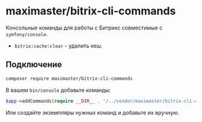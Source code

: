# maximaster/bitrix-cli-commands

Консольные команды для работы с Битрикс совместимые с `symfony/console`.

* `bitrix:cache:clear` - удалить кеш.

## Подключение

```bash
composer require maximaster/bitrix-cli-commands
```

В вашем `bin/console` добавьте команды:

```php
$app->addCommands(require __DIR__ . '/../vendor/maximaster/bitrix-cli-commands/config/commands.php');
```

Или создайте экземпляры нужных команд и добавьте их вручную.

